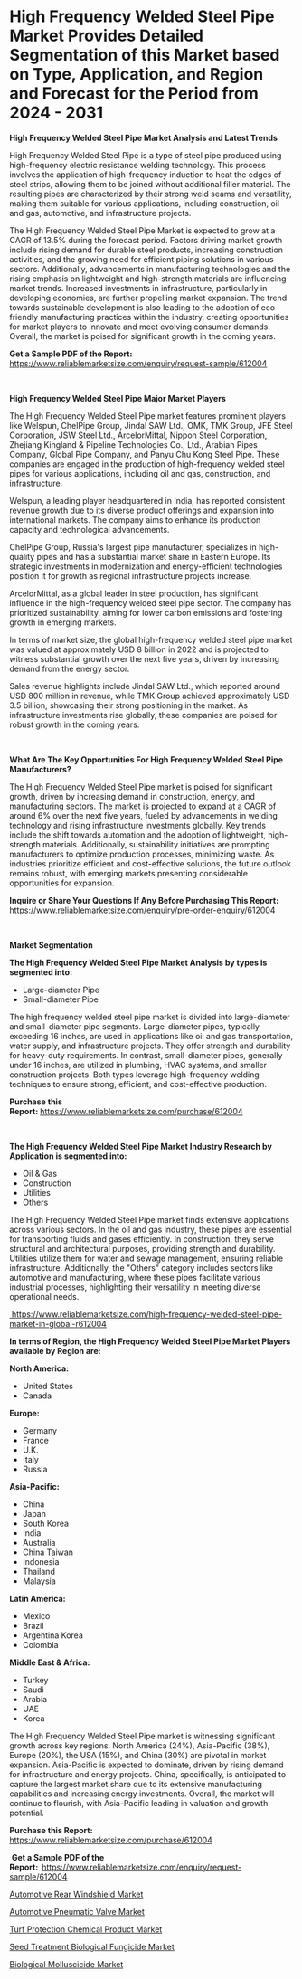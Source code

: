 <p><h1>High Frequency Welded Steel Pipe Market Provides Detailed Segmentation of this Market based on Type, Application, and Region and Forecast for the Period from 2024 - 2031</h1></p><p><strong>High Frequency Welded Steel Pipe Market Analysis and Latest Trends</strong></p>
<p><p>High Frequency Welded Steel Pipe is a type of steel pipe produced using high-frequency electric resistance welding technology. This process involves the application of high-frequency induction to heat the edges of steel strips, allowing them to be joined without additional filler material. The resulting pipes are characterized by their strong weld seams and versatility, making them suitable for various applications, including construction, oil and gas, automotive, and infrastructure projects.</p><p>The High Frequency Welded Steel Pipe Market is expected to grow at a CAGR of 13.5% during the forecast period. Factors driving market growth include rising demand for durable steel products, increasing construction activities, and the growing need for efficient piping solutions in various sectors. Additionally, advancements in manufacturing technologies and the rising emphasis on lightweight and high-strength materials are influencing market trends. Increased investments in infrastructure, particularly in developing economies, are further propelling market expansion. The trend towards sustainable development is also leading to the adoption of eco-friendly manufacturing practices within the industry, creating opportunities for market players to innovate and meet evolving consumer demands. Overall, the market is poised for significant growth in the coming years.</p></p>
<p><strong>Get a Sample PDF of the Report:&nbsp;</strong> <a href="https://www.reliablemarketsize.com/enquiry/request-sample/612004?utm_campaign=1872&utm_medium=2&utm_source=Github&utm_content=ia&utm_term=10122024&utm_id=high-frequency-welded-steel-pipe">https://www.reliablemarketsize.com/enquiry/request-sample/612004</a></p>
<p>&nbsp;</p>
<p><strong>High Frequency Welded Steel Pipe Major Market Players</strong></p>
<p><p>The High Frequency Welded Steel Pipe market features prominent players like Welspun, ChelPipe Group, Jindal SAW Ltd., OMK, TMK Group, JFE Steel Corporation, JSW Steel Ltd., ArcelorMittal, Nippon Steel Corporation, Zhejiang Kingland & Pipeline Technologies Co., Ltd., Arabian Pipes Company, Global Pipe Company, and Panyu Chu Kong Steel Pipe. These companies are engaged in the production of high-frequency welded steel pipes for various applications, including oil and gas, construction, and infrastructure.</p><p>Welspun, a leading player headquartered in India, has reported consistent revenue growth due to its diverse product offerings and expansion into international markets. The company aims to enhance its production capacity and technological advancements.</p><p>ChelPipe Group, Russia's largest pipe manufacturer, specializes in high-quality pipes and has a substantial market share in Eastern Europe. Its strategic investments in modernization and energy-efficient technologies position it for growth as regional infrastructure projects increase.</p><p>ArcelorMittal, as a global leader in steel production, has significant influence in the high-frequency welded steel pipe sector. The company has prioritized sustainability, aiming for lower carbon emissions and fostering growth in emerging markets.</p><p>In terms of market size, the global high-frequency welded steel pipe market was valued at approximately USD 8 billion in 2022 and is projected to witness substantial growth over the next five years, driven by increasing demand from the energy sector.</p><p>Sales revenue highlights include Jindal SAW Ltd., which reported around USD 800 million in revenue, while TMK Group achieved approximately USD 3.5 billion, showcasing their strong positioning in the market. As infrastructure investments rise globally, these companies are poised for robust growth in the coming years.</p></p>
<p>&nbsp;</p>
<p><strong>What Are The Key Opportunities For High Frequency Welded Steel Pipe Manufacturers?</strong></p>
<p><p>The High Frequency Welded Steel Pipe market is poised for significant growth, driven by increasing demand in construction, energy, and manufacturing sectors. The market is projected to expand at a CAGR of around 6% over the next five years, fueled by advancements in welding technology and rising infrastructure investments globally. Key trends include the shift towards automation and the adoption of lightweight, high-strength materials. Additionally, sustainability initiatives are prompting manufacturers to optimize production processes, minimizing waste. As industries prioritize efficient and cost-effective solutions, the future outlook remains robust, with emerging markets presenting considerable opportunities for expansion.</p></p>
<p><strong>Inquire or Share Your Questions If Any Before Purchasing This Report:</strong> <a href="https://www.reliablemarketsize.com/enquiry/pre-order-enquiry/612004?utm_campaign=1872&utm_medium=2&utm_source=Github&utm_content=ia&utm_term=10122024&utm_id=high-frequency-welded-steel-pipe">https://www.reliablemarketsize.com/enquiry/pre-order-enquiry/612004</a></p>
<p>&nbsp;</p>
<p><strong>Market Segmentation</strong></p>
<p><strong>The High Frequency Welded Steel Pipe Market Analysis by types is segmented into:</strong></p>
<p><ul><li>Large-diameter Pipe</li><li>Small-diameter Pipe</li></ul></p>
<p><p>The high frequency welded steel pipe market is divided into large-diameter and small-diameter pipe segments. Large-diameter pipes, typically exceeding 16 inches, are used in applications like oil and gas transportation, water supply, and infrastructure projects. They offer strength and durability for heavy-duty requirements. In contrast, small-diameter pipes, generally under 16 inches, are utilized in plumbing, HVAC systems, and smaller construction projects. Both types leverage high-frequency welding techniques to ensure strong, efficient, and cost-effective production.</p></p>
<p><strong>Purchase this Report:&nbsp;</strong><a href="https://www.reliablemarketsize.com/purchase/612004?utm_campaign=1872&utm_medium=2&utm_source=Github&utm_content=ia&utm_term=10122024&utm_id=high-frequency-welded-steel-pipe">https://www.reliablemarketsize.com/purchase/612004</a></p>
<p>&nbsp;</p>
<p><strong>The High Frequency Welded Steel Pipe Market Industry Research by Application is segmented into:</strong></p>
<p><ul><li>Oil & Gas</li><li>Construction</li><li>Utilities</li><li>Others</li></ul></p>
<p><p>The High Frequency Welded Steel Pipe market finds extensive applications across various sectors. In the oil and gas industry, these pipes are essential for transporting fluids and gases efficiently. In construction, they serve structural and architectural purposes, providing strength and durability. Utilities utilize them for water and sewage management, ensuring reliable infrastructure. Additionally, the "Others" category includes sectors like automotive and manufacturing, where these pipes facilitate various industrial processes, highlighting their versatility in meeting diverse operational needs.</p></p>
<p><a href="https://www.reliablemarketsize.com/high-frequency-welded-steel-pipe-market-in-global-r612004?utm_campaign=1872&utm_medium=2&utm_source=Github&utm_content=ia&utm_term=10122024&utm_id=high-frequency-welded-steel-pipe">&nbsp;https://www.reliablemarketsize.com/high-frequency-welded-steel-pipe-market-in-global-r612004</a></p>
<p><strong>In terms of Region, the High Frequency Welded Steel Pipe Market Players available by Region are:</strong></p>
<p>
    <p> <strong> North America: </strong>
        <ul>
            <li>United States</li>
            <li>Canada</li>
        </ul>
        </p> 
    <p> <strong> Europe: </strong>
        <ul>
            <li>Germany</li>
            <li>France</li>
            <li>U.K.</li>
            <li>Italy</li>
            <li>Russia</li>
        </ul>
        </p> 
    <p> <strong> Asia-Pacific: </strong>
        <ul>
            <li>China</li>
            <li>Japan</li>
            <li>South Korea</li>
            <li>India</li>
            <li>Australia</li>
            <li>China Taiwan</li>
            <li>Indonesia</li>
            <li>Thailand</li>
            <li>Malaysia</li>
        </ul>
        </p> 
    <p> <strong> Latin America: </strong>
        <ul>
            <li>Mexico</li>
            <li>Brazil</li>
            <li>Argentina Korea</li>
            <li>Colombia</li>
        </ul>
        </p> 
    <p> <strong> Middle East & Africa: </strong>
        <ul>
            <li>Turkey</li>
            <li>Saudi</li>
            <li>Arabia</li>
            <li>UAE</li>
            <li>Korea</li>
        </ul>
    </p>
    </p>
<p><p>The High Frequency Welded Steel Pipe market is witnessing significant growth across key regions. North America (24%), Asia-Pacific (38%), Europe (20%), the USA (15%), and China (30%) are pivotal in market expansion. Asia-Pacific is expected to dominate, driven by rising demand for infrastructure and energy projects. China, specifically, is anticipated to capture the largest market share due to its extensive manufacturing capabilities and increasing energy investments. Overall, the market will continue to flourish, with Asia-Pacific leading in valuation and growth potential.</p></p>
<p><strong>Purchase this Report: </strong><a href="https://www.reliablemarketsize.com/purchase/612004?utm_campaign=1872&utm_medium=2&utm_source=Github&utm_content=ia&utm_term=10122024&utm_id=high-frequency-welded-steel-pipe">https://www.reliablemarketsize.com/purchase/612004</a></p>
<p>&nbsp;<strong>Get a Sample PDF of the Report:&nbsp;&nbsp;</strong><a href="https://www.reliablemarketsize.com/enquiry/request-sample/612004?utm_campaign=1872&utm_medium=2&utm_source=Github&utm_content=ia&utm_term=10122024&utm_id=high-frequency-welded-steel-pipe">https://www.reliablemarketsize.com/enquiry/request-sample/612004</a></p>
<p><strong></strong></p>
<p><p><a href="https://www.linkedin.com/pulse/transforming-connectivity-exploring-automotive-rear-windshield-llfgf?utm_campaign=1872&utm_medium=2&utm_source=Github&utm_content=ia&utm_term=10122024&utm_id=high-frequency-welded-steel-pipe">Automotive Rear Windshield Market</a></p><p><a href="https://www.linkedin.com/pulse/automotive-pneumatic-valve-industry-research-report-global-znhyf?utm_campaign=1872&utm_medium=2&utm_source=Github&utm_content=ia&utm_term=10122024&utm_id=high-frequency-welded-steel-pipe">Automotive Pneumatic Valve Market</a></p><p><a href="https://www.linkedin.com/pulse/comprehensive-analysis-turf-protection-chemical-product-uyvwe?utm_campaign=1872&utm_medium=2&utm_source=Github&utm_content=ia&utm_term=10122024&utm_id=high-frequency-welded-steel-pipe">Turf Protection Chemical Product Market</a></p><p><a href="https://www.linkedin.com/pulse/market-growth-revenue-projections-seed-treatment-biological-du6qe?utm_campaign=1872&utm_medium=2&utm_source=Github&utm_content=ia&utm_term=10122024&utm_id=high-frequency-welded-steel-pipe">Seed Treatment Biological Fungicide Market</a></p><p><a href="https://www.linkedin.com/pulse/biological-molluscicide-market-analysis-report-2024-2031-cagr-1utae?utm_campaign=1872&utm_medium=2&utm_source=Github&utm_content=ia&utm_term=10122024&utm_id=high-frequency-welded-steel-pipe">Biological Molluscicide Market</a></p></p>